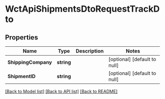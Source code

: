 # WctApiShipmentsDtoRequestTrackDto

## Properties
Name | Type | Description | Notes
------------ | ------------- | ------------- | -------------
**ShippingCompany** | **string** |  | [optional] [default to null]
**ShipmentID** | **string** |  | [optional] [default to null]

[[Back to Model list]](../README.md#documentation-for-models) [[Back to API list]](../README.md#documentation-for-api-endpoints) [[Back to README]](../README.md)

